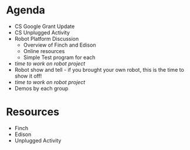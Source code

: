 # Agenda

 - CS Google Grant Update 
 - CS Unplugged Activity  
 - Robot Platform Discussion
    - Overview of Finch and Edison 
    - Online resources 
    - Simple Test program for each 
 - *time to work on robot project*
 - Robot show and tell - if you brought your own robot, this is the time to show it off!
 - *time to work on robot project* 
 - Demos by each group 
 
 # Resources
 
 - Finch
 - Edison
 - Unplugged Activity
